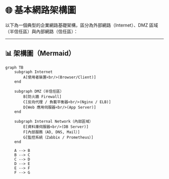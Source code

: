 # 🌐 基本網路架構圖

以下為一個典型的企業網路基礎架構，區分為外部網路（Internet）、DMZ 區域（半信任區）與內部網路（信任區）：

---

## 📊 架構圖（Mermaid）

```mermaid
graph TB
    subgraph Internet
        A[使用者裝置<br/>(Browser/Client)]
    end

    subgraph DMZ（半信任區）
        B[防火牆 Firewall]
        C[反向代理 / 負載平衡器<br/>(Nginx / ELB)]
        D[Web 應用伺服器<br/>(App Server)]
    end

    subgraph Internal Network（內部區域）
        E[資料庫伺服器<br/>(DB Server)]
        F[內部服務（AD, DNS, Mail）]
        G[監控系統（Zabbix / Prometheus）]
    end

    A --> B
    B --> C
    C --> D
    D --> E
    E --> F
    F --> G
